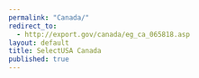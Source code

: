 ```yaml
---
permalink: "Canada/"
redirect_to:
  - http://export.gov/canada/eg_ca_065818.asp
layout: default
title: SelectUSA Canada
published: true
---
```


